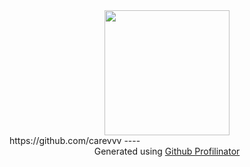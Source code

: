 <div align="center">
<img src="https://media.tenor.com/Vlr5ep-dRXMAAAAM/ryan-gosling-blade-runner2049.gif" align="center" height="200" width="200" />
</div>  
https://github.com/carevvv
</div>  
----
<div align="center">Generated using <a href="https://profilinator.rishav.dev/" target="_blank">Github Profilinator</a></div>
